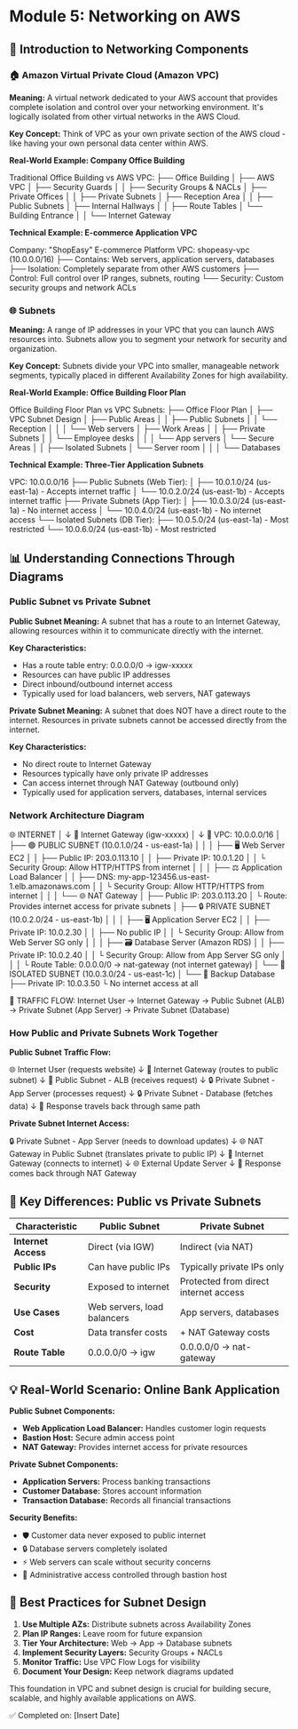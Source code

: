 # Module 5: Networking on AWS

## 🔌 Introduction to Networking Components

### 🏠 Amazon Virtual Private Cloud (Amazon VPC)
**Meaning:** A virtual network dedicated to your AWS account that provides complete isolation and control over your networking environment. It's logically isolated from other virtual networks in the AWS Cloud.

**Key Concept:** Think of VPC as your own private section of the AWS cloud - like having your own personal data center within AWS.

**Real-World Example: Company Office Building**

Traditional Office Building vs AWS VPC:
├── Office Building │ ├── AWS VPC
│ ├── Security Guards │ │ ├── Security Groups & NACLs
│ ├── Private Offices │ │ ├── Private Subnets
│ ├── Reception Area │ │ ├── Public Subnets
│ ├── Internal Hallways │ │ ├── Route Tables
│ └── Building Entrance │ │ └── Internet Gateway

**Technical Example: E-commerce Application VPC**

Company: "ShopEasy" E-commerce Platform
VPC: shopeasy-vpc (10.0.0.0/16)
├── Contains: Web servers, application servers, databases
├── Isolation: Completely separate from other AWS customers
├── Control: Full control over IP ranges, subnets, routing
└── Security: Custom security groups and network ACLs

### 🌐 Subnets
**Meaning:** A range of IP addresses in your VPC that you can launch AWS resources into. Subnets allow you to segment your network for security and organization.

**Key Concept:** Subnets divide your VPC into smaller, manageable network segments, typically placed in different Availability Zones for high availability.

**Real-World Example: Office Building Floor Plan**

Office Building Floor Plan vs VPC Subnets:
├── Office Floor Plan │ ├── VPC Subnet Design
│ ├── Public Areas │ │ ├── Public Subnets
│ │ └── Reception │ │ │ └── Web servers
│ ├── Work Areas │ │ ├── Private Subnets
│ │ └── Employee desks │ │ │ └── App servers
│ └── Secure Areas │ │ ├── Isolated Subnets
│ └── Server room │ │ │ └── Databases

**Technical Example: Three-Tier Application Subnets**

VPC: 10.0.0.0/16
├── Public Subnets (Web Tier):
│ ├── 10.0.1.0/24 (us-east-1a) - Accepts internet traffic
│ └── 10.0.2.0/24 (us-east-1b) - Accepts internet traffic
├── Private Subnets (App Tier):
│ ├── 10.0.3.0/24 (us-east-1a) - No internet access
│ └── 10.0.4.0/24 (us-east-1b) - No internet access
└── Isolated Subnets (DB Tier):
├── 10.0.5.0/24 (us-east-1a) - Most restricted
└── 10.0.6.0/24 (us-east-1b) - Most restricted


## 📊 Understanding Connections Through Diagrams

### Public Subnet vs Private Subnet

**Public Subnet Meaning:**
A subnet that has a route to an Internet Gateway, allowing resources within it to communicate directly with the internet.

**Key Characteristics:**
- Has a route table entry: 0.0.0.0/0 → igw-xxxxx
- Resources can have public IP addresses
- Direct inbound/outbound internet access
- Typically used for load balancers, web servers, NAT gateways

**Private Subnet Meaning:**
A subnet that does NOT have a direct route to the internet. Resources in private subnets cannot be accessed directly from the internet.

**Key Characteristics:**
- No direct route to Internet Gateway
- Resources typically have only private IP addresses
- Can access internet through NAT Gateway (outbound only)
- Typically used for application servers, databases, internal services

### Network Architecture Diagram
🌐 INTERNET
│
↓
🔗 Internet Gateway (igw-xxxxx)
│
↓
🏢 VPC: 10.0.0.0/16
│
├── 🟢 PUBLIC SUBNET (10.0.1.0/24 - us-east-1a)
│ │
│ ├── 🖥️ Web Server EC2
│ │ ├── Public IP: 203.0.113.10
│ │ ├── Private IP: 10.0.1.20
│ │ └️ Security Group: Allow HTTP/HTTPS from internet
│ │
│ ├── ⚖️ Application Load Balancer
│ │ ├── DNS: my-app-123456.us-east-1.elb.amazonaws.com
│ │ └️ Security Group: Allow HTTP/HTTPS from internet
│ │
│ └── 🌐 NAT Gateway
│ ├── Public IP: 203.0.113.20
│ └️ Route: Provides internet access for private subnets
│
├── 🔒 PRIVATE SUBNET (10.0.2.0/24 - us-east-1b)
│ │
│ ├── 🖥️ Application Server EC2
│ │ ├── Private IP: 10.0.2.30
│ │ ├── No public IP
│ │ └️ Security Group: Allow from Web Server SG only
│ │
│ ├── 🗃️ Database Server (Amazon RDS)
│ │ ├── Private IP: 10.0.2.40
│ │ └️ Security Group: Allow from App Server SG only
│ │
│ └️ Route Table: 0.0.0.0/0 → nat-gateway (not internet gateway)
│
└── 🔐 ISOLATED SUBNET (10.0.3.0/24 - us-east-1c)
│
└── 💾 Backup Database
├── Private IP: 10.0.3.50
└️ No internet access at all

🔄 TRAFFIC FLOW:
Internet User → Internet Gateway → Public Subnet (ALB) →
Private Subnet (App Server) → Private Subnet (Database)

### How Public and Private Subnets Work Together

**Public Subnet Traffic Flow:**

🌐 Internet User (requests website)
↓
🔗 Internet Gateway (routes to public subnet)
↓
🏢 Public Subnet - ALB (receives request)
↓
🔒 Private Subnet - App Server (processes request)
↓
🔒 Private Subnet - Database (fetches data)
↓
🔄 Response travels back through same path

**Private Subnet Internet Access:**

🔒 Private Subnet - App Server (needs to download updates)
↓
🌐 NAT Gateway in Public Subnet (translates private to public IP)
↓
🔗 Internet Gateway (connects to internet)
↓
🌐 External Update Server
↓
🔄 Response comes back through NAT Gateway


## 🎯 Key Differences: Public vs Private Subnets

| Characteristic | Public Subnet | Private Subnet |
|---------------|---------------|----------------|
| **Internet Access** | Direct (via IGW) | Indirect (via NAT) |
| **Public IPs** | Can have public IPs | Typically private IPs only |
| **Security** | Exposed to internet | Protected from direct internet access |
| **Use Cases** | Web servers, load balancers | App servers, databases |
| **Cost** | Data transfer costs | + NAT Gateway costs |
| **Route Table** | 0.0.0.0/0 → igw | 0.0.0.0/0 → nat-gateway |

## 💡 Real-World Scenario: Online Bank Application

**Public Subnet Components:**
- **Web Application Load Balancer:** Handles customer login requests
- **Bastion Host:** Secure admin access point
- **NAT Gateway:** Provides internet access for private resources

**Private Subnet Components:**
- **Application Servers:** Process banking transactions
- **Customer Database:** Stores account information
- **Transaction Database:** Records all financial transactions

**Security Benefits:**
- 🛡️ Customer data never exposed to public internet
- 🔒 Database servers completely isolated
- ⚡ Web servers can scale without security concerns
- 🔐 Administrative access controlled through bastion host

## 🚀 Best Practices for Subnet Design

1. **Use Multiple AZs:** Distribute subnets across Availability Zones
2. **Plan IP Ranges:** Leave room for future expansion
3. **Tier Your Architecture:** Web → App → Database subnets
4. **Implement Security Layers:** Security Groups + NACLs
5. **Monitor Traffic:** Use VPC Flow Logs for visibility
6. **Document Your Design:** Keep network diagrams updated

This foundation in VPC and subnet design is crucial for building secure, scalable, and highly available applications on AWS.









✅ Completed on: [Insert Date]
